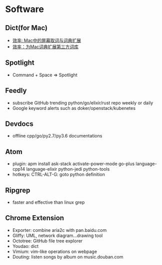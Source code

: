 Software
=========

## Dict(for Mac)
* [效率: Mac中的屏幕取词与词典扩展](http://mp.weixin.qq.com/s?src=3&timestamp=1466523517&ver=1&signature=9xkT*2mL5IgCmK0FoOm19jyQpi5L-Gkekktm46OUWXLF-L41roTLCT46FST1JrnjeDYB9cHASbtqFCrbxAH29LV2RJDAcE5CMAVX1PjXTlvB-S6ItKBjbQO*M0ngsZMYAl8KvSPhIuthHpMaGpCfaQ==)
* [效率：为Mac词典扩展第三方词库](http://mp.weixin.qq.com/s?src=3&timestamp=1466523517&ver=1&signature=9xkT*2mL5IgCmK0FoOm19jyQpi5L-Gkekktm46OUWXKQx9W2eAsK8*WtfHTHbDL-11cKtXWNIX5ir4lk4v9lY2PIx7p2ikrOAYrJ61mJykevxIwzl9xVtD7DOpObRw81HXSm5cOFeqVIr9HFcrqIEA==)

## Spotlight
* Command + Space => Spotlight

## Feedly
* subscribe GitHub trending python/go/elixir/rust repo weekly or daily
* Google keyword alerts such as doker/openstack/kubenetes

## Devdocs
* offline cpp/go/py2.7/py3.6 documentations

## Atom
* plugin: apm install ask-stack activate-power-mode go-plus language-cpp14 language-elixir python-jedi python-tools
* hotkeys: CTRL-ALT-G: goto python definition

## Ripgrep
* faster and effective than linux grep

## Chrome Extension
* Exporter: combine aria2c with pan.baidu.com
* Gliffy: UML, network diagram...drawing tool
* Octotree: GitHub file tree explorer
* Youdao: dict
* Vimium: vim-like operations on webpage
* Douting: listen songs by album on music.douban.com
